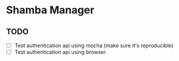 # Shamba Manager

## TODO
- [ ] Test authentication api using mocha (make sure it's reproducible)
- [ ] Test authentication api using browser
